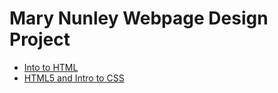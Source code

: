 # Mary Nunley Webpage Design Project
<ul>
<li> <a href="intro_to_html/index.html" target="blank" >Into to HTML<a></li>
<li> <a href="HTML5_to_intro-css/index.html" target="blank" >HTML5 and Intro to CSS</a></li>
</ul>